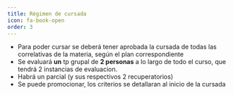 ```yaml
---
title: Régimen de cursada
icon: fa-book-open
order: 3
---
```


- Para poder cursar se deberá tener aprobada la cursada de todas las correlativas de la materia, según el plan correspondiente
- Se evaluará **un** tp grupal de **2 personas** a lo largo de todo el curso, que tendrá 2 instancias de evaluacion.
- Habrá un parcial (y sus respectivos 2 recuperatorios)
- Se puede promocionar, los criterios se detallaran al inicio de la cursada

